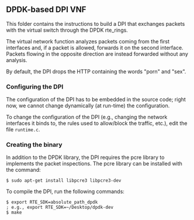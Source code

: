 ## DPDK-based DPI VNF

This folder contains the instructions to build a DPI that exchanges packets with the virtual switch
through the DPDK rte_rings.

The virtual network function analyzes packets coming from the first interfaces and, if a packet is
allowed, forwards it on the second interface. Packets flowing in the opposite direction are instead
forwarded without any analysis.

By default, the DPI drops the HTTP containing the words "porn" and "sex".

### Configuring the DPI

The configuration of the DPI has to be embedded in the source code; right now, we cannot change dynamically (at run-time) the configuration.

To change the configuration of the DPI (e.g., changing the network interfaces it binds to, the rules used to allow/block the traffic, etc.), edit the file `runtime.c`.

### Creating the binary

In addition to the DPDK library, the DPI requires the pcre library to implements the packet inspections. 
The pcre library can be installed with the command:

	$ sudo apt-get install libpcre3 libpcre3-dev

To compile the DPI, run the following commands:

	$ export RTE_SDK=absolute_path_dpdk  
	; e.g., export RTE_SDK=~/Desktop/dpdk-dev
	$ make
